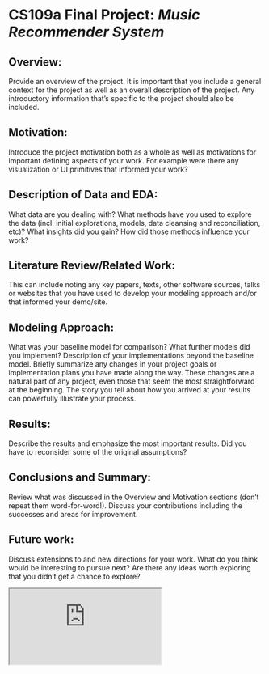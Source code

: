 # CS109a Final Project: *Music Recommender System*

## Overview: 
Provide an overview of the project. It is important that you include a general context for the project as well as an overall description of the project. Any introductory information that’s specific to the project should also be included.

## Motivation: 
Introduce the project motivation both as a whole as well as motivations for important defining aspects of your work. For example were there any visualization or UI primitives that informed your work?

## Description of Data and EDA: 
What data are you dealing with? What methods have you used to explore the data (incl. initial explorations, models, data cleansing and reconciliation, etc)? What insights did you gain? How did those methods influence your work?

## Literature Review/Related Work: 
This can include noting any key papers, texts, other software sources, talks or websites that you have used to develop your modeling approach and/or that informed your demo/site.

## Modeling Approach: 
What was your baseline model for comparison? What further models did you implement? Description of your implementations beyond the baseline model. Briefly summarize any changes in your project goals or implementation plans you have made along the way. These changes are a natural part of any project, even those that seem the most straightforward at the beginning. The story you tell about how you arrived at your results can powerfully illustrate your process.

## Results: 
Describe the results and emphasize the most important results. Did you have to reconsider some of the original assumptions?

## Conclusions and Summary: 
Review what was discussed in the Overview and Motivation sections (don’t repeat them word-for-word!). Discuss your contributions including the successes and areas for improvement.

## Future work: 
Discuss extensions to and new directions for your work. What do you think would be interesting to pursue next? Are there any ideas worth exploring that you didn’t get a chance to explore?

<iframe src="http://ec2-3-16-137-40.us-east-2.compute.amazonaws.com:3000/" ></iframe>
